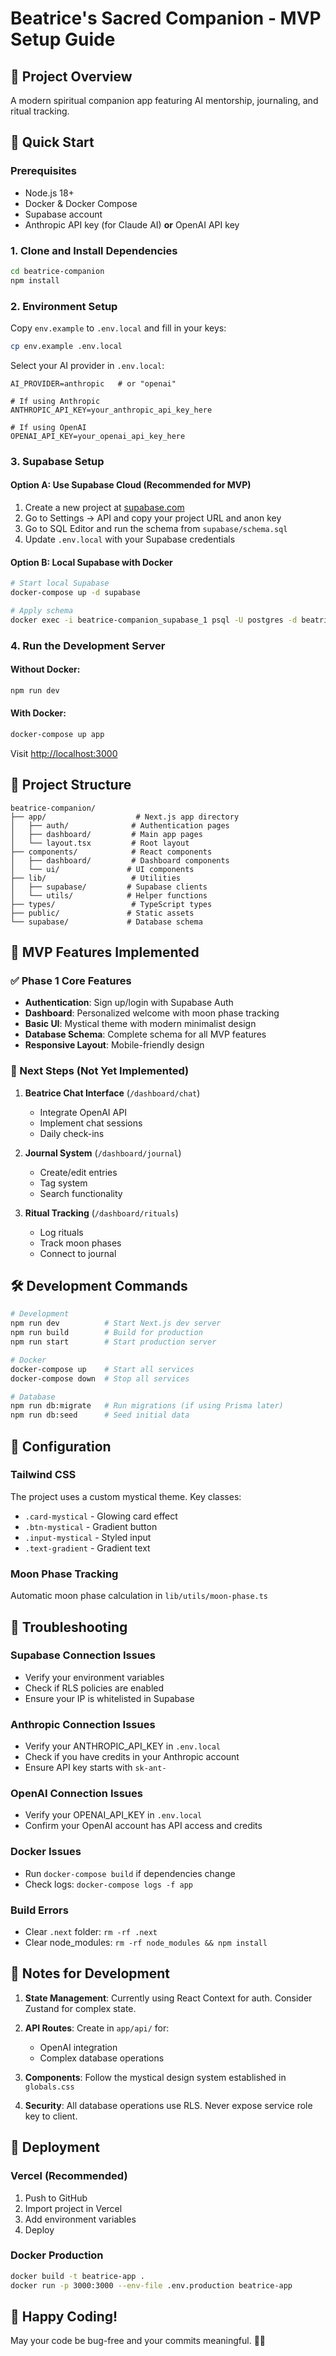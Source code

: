 # Beatrice's Sacred Companion - MVP Setup Guide

## 🌙 Project Overview
A modern spiritual companion app featuring AI mentorship, journaling, and ritual tracking.

## 🚀 Quick Start

### Prerequisites
- Node.js 18+
- Docker & Docker Compose
- Supabase account
- Anthropic API key (for Claude AI) **or** OpenAI API key

### 1. Clone and Install Dependencies
```bash
cd beatrice-companion
npm install
```

### 2. Environment Setup
Copy `env.example` to `.env.local` and fill in your keys:
```bash
cp env.example .env.local
```

Select your AI provider in `.env.local`:

```env
AI_PROVIDER=anthropic   # or "openai"

# If using Anthropic
ANTHROPIC_API_KEY=your_anthropic_api_key_here

# If using OpenAI
OPENAI_API_KEY=your_openai_api_key_here
```

### 3. Supabase Setup

#### Option A: Use Supabase Cloud (Recommended for MVP)
1. Create a new project at [supabase.com](https://supabase.com)
2. Go to Settings → API and copy your project URL and anon key
3. Go to SQL Editor and run the schema from `supabase/schema.sql`
4. Update `.env.local` with your Supabase credentials

#### Option B: Local Supabase with Docker
```bash
# Start local Supabase
docker-compose up -d supabase

# Apply schema
docker exec -i beatrice-companion_supabase_1 psql -U postgres -d beatrice_db < supabase/schema.sql
```

### 4. Run the Development Server

#### Without Docker:
```bash
npm run dev
```

#### With Docker:
```bash
docker-compose up app
```

Visit [http://localhost:3000](http://localhost:3000)

## 📁 Project Structure
```
beatrice-companion/
├── app/                    # Next.js app directory
│   ├── auth/              # Authentication pages
│   ├── dashboard/         # Main app pages
│   └── layout.tsx         # Root layout
├── components/            # React components
│   ├── dashboard/         # Dashboard components
│   └── ui/               # UI components
├── lib/                   # Utilities
│   ├── supabase/         # Supabase clients
│   └── utils/            # Helper functions
├── types/                 # TypeScript types
├── public/               # Static assets
└── supabase/             # Database schema
```

## 🎯 MVP Features Implemented

### ✅ Phase 1 Core Features
- **Authentication**: Sign up/login with Supabase Auth
- **Dashboard**: Personalized welcome with moon phase tracking
- **Basic UI**: Mystical theme with modern minimalist design
- **Database Schema**: Complete schema for all MVP features
- **Responsive Layout**: Mobile-friendly design

### 🚧 Next Steps (Not Yet Implemented)
1. **Beatrice Chat Interface** (`/dashboard/chat`)
   - Integrate OpenAI API
   - Implement chat sessions
   - Daily check-ins

2. **Journal System** (`/dashboard/journal`)
   - Create/edit entries
   - Tag system
   - Search functionality

3. **Ritual Tracking** (`/dashboard/rituals`)
   - Log rituals
   - Track moon phases
   - Connect to journal

## 🛠 Development Commands

```bash
# Development
npm run dev          # Start Next.js dev server
npm run build        # Build for production
npm run start        # Start production server

# Docker
docker-compose up    # Start all services
docker-compose down  # Stop all services

# Database
npm run db:migrate   # Run migrations (if using Prisma later)
npm run db:seed      # Seed initial data
```

## 🔧 Configuration

### Tailwind CSS
The project uses a custom mystical theme. Key classes:
- `.card-mystical` - Glowing card effect
- `.btn-mystical` - Gradient button
- `.input-mystical` - Styled input
- `.text-gradient` - Gradient text

### Moon Phase Tracking
Automatic moon phase calculation in `lib/utils/moon-phase.ts`

## 🐛 Troubleshooting

### Supabase Connection Issues
- Verify your environment variables
- Check if RLS policies are enabled
- Ensure your IP is whitelisted in Supabase

### Anthropic Connection Issues
- Verify your ANTHROPIC_API_KEY in `.env.local`
- Check if you have credits in your Anthropic account
- Ensure API key starts with `sk-ant-`

### OpenAI Connection Issues
- Verify your OPENAI_API_KEY in `.env.local`
- Confirm your OpenAI account has API access and credits

### Docker Issues
- Run `docker-compose build` if dependencies change
- Check logs: `docker-compose logs -f app`

### Build Errors
- Clear `.next` folder: `rm -rf .next`
- Clear node_modules: `rm -rf node_modules && npm install`

## 📝 Notes for Development

1. **State Management**: Currently using React Context for auth. Consider Zustand for complex state.

2. **API Routes**: Create in `app/api/` for:
   - OpenAI integration
   - Complex database operations

3. **Components**: Follow the mystical design system established in `globals.css`

4. **Security**: All database operations use RLS. Never expose service role key to client.

## 🚀 Deployment

### Vercel (Recommended)
1. Push to GitHub
2. Import project in Vercel
3. Add environment variables
4. Deploy

### Docker Production
```bash
docker build -t beatrice-app .
docker run -p 3000:3000 --env-file .env.production beatrice-app
```

## 💜 Happy Coding!
May your code be bug-free and your commits meaningful. 🌙✨